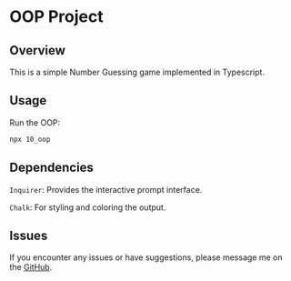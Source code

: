 # OOP Project

## Overview
This is a simple Number Guessing game implemented in Typescript.

## Usage
Run the OOP:
```bash
npx 10_oop
```

## Dependencies
`Inquirer`: Provides the interactive prompt interface.

`Chalk`: For styling and coloring the output.

## Issues
If you encounter any issues or have suggestions, please message me on the [GitHub](https://github.com/IqraZainab23).

 
